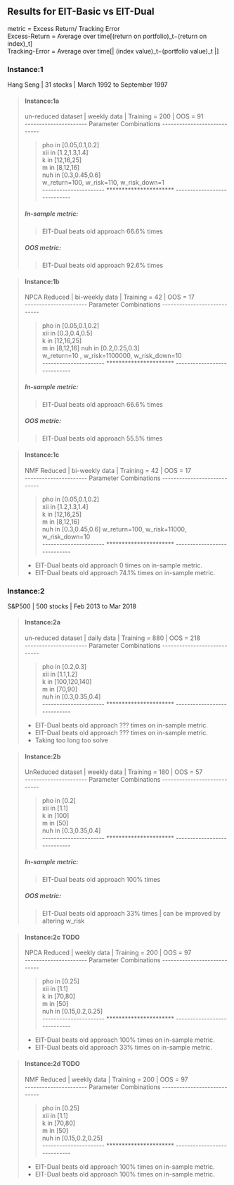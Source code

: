 ## Results for EIT-Basic vs EIT-Dual
metric = Excess Return/ Tracking Error  
Excess-Return = Average over time[(return on portfolio)_t−(return on index)_t]  
Tracking-Error = Average over time[| (index value)_t−(portfolio value)_t |]  

### Instance:1
Hang Seng | 31 stocks | March 1992 to September 1997
> ####  Instance:1a 
> un-reduced dataset | weekly data | Training = 200 | OOS = 91  
> ---------------------- Parameter Combinations ----------------------------  
>> pho in [0.05,0.1,0.2]  
>> xii in [1.2,1.3,1.4]  
>> k in [12,16,25]  
>> m in [8,12,16]  
>> nuh in [0.3,0.45,0.6]  
>> w_return=100, w_risk=110, w_risk_down=1  
> ---------------------- ********************** ----------------------------
> ##### In-sample metric:
>> EIT-Dual beats old approach 66.6% times
> ##### OOS metric:
>> EIT-Dual beats old approach 92.6% times


> ####  Instance:1b 
> NPCA Reduced | bi-weekly data | Training = 42 | OOS = 17  
> ---------------------- Parameter Combinations ----------------------------  
>> pho in [0.05,0.1,0.2]  
>> xii in [0.3,0.4,0.5]  
>> k in [12,16,25]  
>> m in [8,12,16] 
>> nuh in [0.2,0.25,0.3]  
>> w_return=10 , w_risk=1100000, w_risk_down=10  
> ---------------------- ********************** ----------------------------
> ##### In-sample metric:
>> EIT-Dual beats old approach 66.6% times
> ##### OOS metric:
>> EIT-Dual beats old approach 55.5% times


> ####  Instance:1c 
> NMF Reduced | bi-weekly data | Training = 42 | OOS = 17  
> ---------------------- Parameter Combinations ----------------------------  
>> pho in [0.05,0.1,0.2]  
>> xii in [1.2,1.3,1.4]  
>> k in [12,16,25]  
>> m in [8,12,16]  
>> nuh in [0.3,0.45,0.6] 
>> w_return=100, w_risk=11000, w_risk_down=10    
> ---------------------- ********************** ----------------------------
> * EIT-Dual beats old approach 0 times on in-sample metric.
> * EIT-Dual beats old approach 74.1% times on in-sample metric.



### Instance:2
S&P500 | 500 stocks | Feb 2013 to Mar 2018
> ####  Instance:2a 
> un-reduced dataset | daily data | Training = 880 | OOS = 218  
> ---------------------- Parameter Combinations ----------------------------  
>> pho in [0.2,0.3]  
>> xii in [1.1,1.2]  
>> k in [100,120,140]  
>> m in [70,90]  
>> nuh in [0.3,0.35,0.4]     
> ---------------------- ********************** ----------------------------
> * EIT-Dual beats old approach ??? times on in-sample metric.
> * EIT-Dual beats old approach ??? times on in-sample metric.
> * Taking too long too solve

 
> ####  Instance:2b 
> UnReduced dataset | weekly data | Training = 180 | OOS = 57  
> ---------------------- Parameter Combinations ----------------------------  
>> pho in [0.2]  
>> xii in [1.1]  
>> k in [100]  
>> m in [50]  
>> nuh in [0.3,0.35,0.4]     
> ---------------------- ********************** ----------------------------
> ##### In-sample metric:
>> EIT-Dual beats old approach 100% times
> ##### OOS metric:
>> EIT-Dual beats old approach 33% times | can be improved by altering w_risk


> ####  Instance:2c TODO
> NPCA Reduced | weekly data | Training = 200 | OOS = 97  
> ---------------------- Parameter Combinations ----------------------------  
>> pho in [0.25]  
>> xii in [1.1]  
>> k in [70,80]  
>> m in [50]  
>> nuh in [0.15,0.2,0.25]     
> ---------------------- ********************** ----------------------------
> * EIT-Dual beats old approach 100% times on in-sample metric.
> * EIT-Dual beats old approach 33% times on in-sample metric.

 
> ####  Instance:2d TODO
> NMF Reduced | weekly data | Training = 200 | OOS = 97  
> ---------------------- Parameter Combinations ----------------------------  
>> pho in [0.25]  
>> xii in [1.1]  
>> k in [70,80]  
>> m in [50]  
>> nuh in [0.15,0.2,0.25]       
> ---------------------- ********************** ----------------------------
> * EIT-Dual beats old approach 100% times on in-sample metric.
> * EIT-Dual beats old approach 100% times on in-sample metric.
